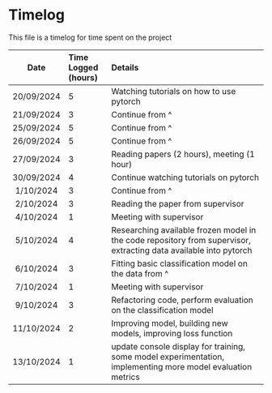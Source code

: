 
# Timelog

This file is a timelog for time spent on the project


|    Date    | Time Logged<br/>(hours) | Details                                                                                                           |
|:----------:|:------------------------|:------------------------------------------------------------------------------------------------------------------|
| 20/09/2024 | 5                       | Watching tutorials on how to use pytorch                                                                          |
| 21/09/2024 | 3                       | Continue from ^                                                                                                   | 
| 25/09/2024 | 5                       | Continue from ^                                                                                                   |
| 26/09/2024 | 5                       | Continue from ^                                                                                                   |
| 27/09/2024 | 3                       | Reading papers (2 hours), meeting (1 hour)                                                                        |
| 30/09/2024 | 4                       | Continue watching tutorials on pytorch                                                                            |
| 1/10/2024  | 3                       | Continue from ^                                                                                                   |
| 2/10/2024  | 3                       | Reading the paper from supervisor                                                                                 |
| 4/10/2024  | 1                       | Meeting with supervisor                                                                                           |
| 5/10/2024  | 4                       | Researching available frozen model in the code repository from supervisor, extracting data available into pytorch |
| 6/10/2024  | 3                       | Fitting basic classification model on the data from ^                                                             |
| 7/10/2024  | 1                       | Meeting with supervisor                                                                                           |
| 9/10/2024  | 3                       | Refactoring code, perform evaluation on the classification model                                                  |
| 11/10/2024 | 2                       | Improving model, building new models, improving loss function                                                     |
| 13/10/2024 | 1                       | update console display for training, some model experimentation, implementing more model evaluation metrics       |
